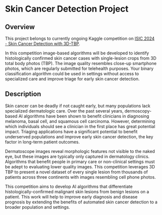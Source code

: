 # Skin Cancer Detection Project

## Overview

This project belongs to currently ongoing Kaggle competition on [ISIC 2024 - Skin Cancer Detection with 3D-TBP](https://www.kaggle.com/competitions/isic-2024-challenge/overview).

In this competition image-based algorithms will be developed to identify histologically confirmed skin cancer cases with single-lesion crops from 3D total body photos (TBP). The image quality resembles close-up smartphone photos, which are regularly submitted for telehealth purposes. Your binary classification algorithm could be used in settings without access to specialized care and improve triage for early skin cancer detection.

## Description
Skin cancer can be deadly if not caught early, but many populations lack specialized dermatologic care. Over the past several years, dermoscopy-based AI algorithms have been shown to benefit clinicians in diagnosing melanoma, basal cell, and squamous cell carcinoma. However, determining which individuals should see a clinician in the first place has great potential impact. Triaging applications have a significant potential to benefit underserved populations and improve early skin cancer detection, the key factor in long-term patient outcomes.

Dermatoscope images reveal morphologic features not visible to the naked eye, but these images are typically only captured in dermatology clinics. Algorithms that benefit people in primary care or non-clinical settings must be adept to evaluating lower quality images. This competition leverages 3D TBP to present a novel dataset of every single lesion from thousands of patients across three continents with images resembling cell phone photos.

This competition aims to develop AI algorithms that differentiate histologically-confirmed malignant skin lesions from benign lesions on a patient. This work will help to improve early diagnosis and disease prognosis by extending the benefits of automated skin cancer detection to a broader population and settings.
